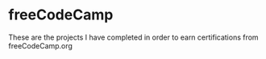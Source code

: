# freeCodeCamp
These are the projects I have completed in order to earn certifications from freeCodeCamp.org
